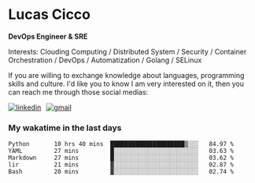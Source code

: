 # Lucas Cicco

**DevOps Engineer & SRE**

Interests: Clouding Computing / Distributed System / Security / Container Orchestration / DevOps / Automatization / Golang / SELinux

If you are willing to exchange knowledge about languages, programming skills and culture. I'd like you to know I am very interested on it, then you can reach me through those social medias:

<div style="display: flex; align-items: center; gap: 10px;">
  <a href="https://www.linkedin.com/in/lucas-vitor-de-cicco" target="_blank">
    <img
      src="https://img.shields.io/badge/-LinkedIn-%230077B5?style=for-the-badge&logo=linkedin&logoColor=white"
      alt="linkedin"
      target="_blank" 
    />
  </a>
  <a href="mailto:lucasvitorx1@gmail.com">
      <img
        src="https://img.shields.io/badge/-Gmail-%23333?style=for-the-badge&logo=gmail&logoColor=white"
        alt="gmail"
        target="_blank"
      />
  </a>
</div>

### My wakatime in the last days

<!--START_SECTION:waka-->

```text
Python       10 hrs 40 mins  █████████████████████▒░░░   84.97 %
YAML         27 mins         █░░░░░░░░░░░░░░░░░░░░░░░░   03.63 %
Markdown     27 mins         █░░░░░░░░░░░░░░░░░░░░░░░░   03.62 %
lir          21 mins         ▓░░░░░░░░░░░░░░░░░░░░░░░░   02.87 %
Bash         20 mins         ▓░░░░░░░░░░░░░░░░░░░░░░░░   02.74 %
```

<!--END_SECTION:waka-->
